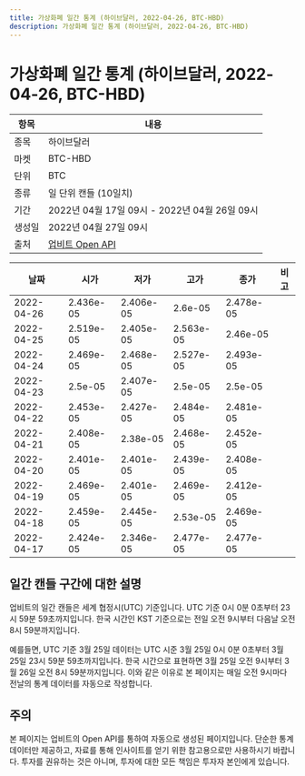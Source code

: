 ```yaml
---
title: 가상화폐 일간 통계 (하이브달러, 2022-04-26, BTC-HBD)
description: 가상화폐 일간 통계 (하이브달러, 2022-04-26, BTC-HBD)
---
```



가상화폐 일간 통계 (하이브달러, 2022-04-26, BTC-HBD)
===

|항목|내용|
|--|--|
|종목|하이브달러|
|마켓|BTC-HBD|
|단위|BTC|
|종류|일 단위 캔들 (10일치)|
|기간|2022년 04월 17일 09시 - 2022년 04월 26일 09시|
|생성일|2022년 04월 27일 09시|
|출처|[업비트 Open API](https://docs.upbit.com)|


|날짜|시가|저가|고가|종가|비고|
|--|--|--|--|--|--|
|2022-04-26|2.436e-05|2.406e-05|2.6e-05|2.478e-05|    |
|2022-04-25|2.519e-05|2.405e-05|2.563e-05|2.46e-05|    |
|2022-04-24|2.469e-05|2.468e-05|2.527e-05|2.493e-05|    |
|2022-04-23|2.5e-05|2.407e-05|2.5e-05|2.5e-05|    |
|2022-04-22|2.453e-05|2.427e-05|2.484e-05|2.481e-05|    |
|2022-04-21|2.408e-05|2.38e-05|2.468e-05|2.452e-05|    |
|2022-04-20|2.401e-05|2.401e-05|2.439e-05|2.408e-05|    |
|2022-04-19|2.469e-05|2.401e-05|2.469e-05|2.412e-05|    |
|2022-04-18|2.459e-05|2.445e-05|2.53e-05|2.469e-05|    |
|2022-04-17|2.424e-05|2.346e-05|2.477e-05|2.477e-05|    |


일간 캔들 구간에 대한 설명
---


업비트의 일간 캔들은 세계 협정시(UTC) 기준입니다. 
UTC 기준 0시 0분 0초부터 23시 59분 59초까지입니다. 
한국 시간인 KST 기준으로는 전일 오전 9시부터 다음날 오전 8시 59분까지입니다. 


예를들면, UTC 기준 3월 25일 데이터는 UTC 시준 3월 25일 0시 0분 0초부터 3월 25일 23시 59분 59초까지입니다. 
한국 시간으로 표현하면 3월 25일 오전 9시부터 3월 26일 오전 8시 59분까지입니다. 
이와 같은 이유로 본 페이지는 매일 오전 9시마다 전날의 통계 데이터를 자동으로 작성합니다. 


주의
---


본 페이지는 업비트의 Open API를 통하여 자동으로 생성된 페이지입니다. 
단순한 통계 데이터만 제공하고, 자료를 통해 인사이트를 얻기 위한 참고용으로만 사용하시기 바랍니다. 
투자를 권유하는 것은 아니며, 투자에 대한 모든 책임은 투자자 본인에게 있습니다. 
